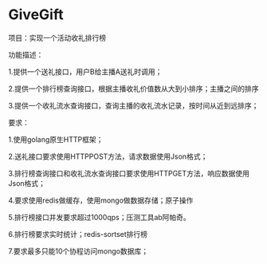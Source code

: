 # GiveGift
 项目：实现一个活动收礼排行榜
 
 
功能描述：

1.提供一个送礼接口，用户B给主播A送礼时调用；

2.提供一个排行榜查询接口，根据主播收礼价值数从大到小排序；主播之间的排序

3.提供一个收礼流水查询接口，查询主播的收礼流水记录，按时间从近到远排序；

要求：

1.使用golang原生HTTP框架；

2.送礼接口要求使用HTTPPOST方法，请求数据使用Json格式；

3.排行榜查询接口和收礼流水查询接口要求使用HTTPGET方法，响应数据使用Json格式；

4.要求使用redis做缓存，使用mongo做数据存储；原子操作

5.排行榜接口并发要求超过1000qps；压测工具ab阿帕奇。

6.排行榜要求实时统计；redis-sortset排行榜

7.要求最多只能10个协程访问mongo数据库；
